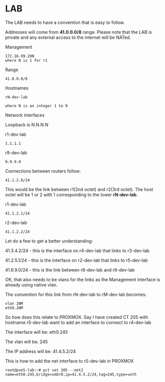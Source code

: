 # LAB

The LAB needs to have a convention that is easy to follow.

Addresses will come from **41.0.0.0/8** range.  Please note that the LAB is private and any external access 
to the internet will be NATed.

Management
```
172.16.99.20N
where N is 1 for r1
```

Range
```
41.0.0.0/8
```

Hostnames
```
rN-dev-lab

where N is an integer 1 to 9 
```

Network interfaces

Loopback is N.N.N.N

r1-dev-lab
```
1.1.1.1
```

r9-dev-lab
```
9.9.9.9
```


Connections between routers follow:
```
41.1.2.0/24
```
This would be the link between r1(2nd octet) and r2(3rd octet).
The host octet will be 1 or 2 with 1 corresponding to the lower **rN-dev-lab**.


r1-dev-lab
```
41.1.2.1/24
```

r2-dev-lab
```
41.1.2.2/24
```

Let do a few to get a better understanding:

41.3.4.2/24 - this is the interface on r4-dev-lab that links to r3-dev-lab

41.2.5.1/24 - this is the interface on r2-dev-lab that links to r5-dev-lab

41.6.9.0/24 - this is the link between r6-dev-lab and r9-dev-lab


OK, that also needs to be vlans for the links as the Management interface is already using native vlan.

The convention for this link from rN-dev-lab to rM-dev-lab becomes:
```
vlan 2NM
eth0.2NM

```

So how does this relate to PROXMOX.  Say I have created CT 205 with hostname r5-dev-lab want to add an
interface to connect to r4-dev-lab

The interface will be:  eth0.245

The vlan will be:       245

The IP address will be:  41.4.5.2/24

This is how to add the net interface to r5-dev-lab in PROXMOX
```
root@pve5-lab:~# pct set 205 --net2 name=eth0.245,bridge=vmbr0,ip=41.4.5.2/24,tag=245,type=veth
```






